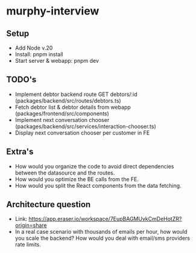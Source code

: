 # murphy-interview

## Setup

- Add Node v.20
- Install: pnpm install
- Start server & webapp: pnpm dev

## TODO's

- Implement debtor backend route GET debtors/:id (packages/backend/src/routes/debtors.ts)
- Fetch debtor list & debtor details from webapp (packages/frontend/src/components)
- Implement next conversation chooser (packages/backend/src/services/interaction-chooser.ts)
- Display next conversation chooser per customer in FE

## Extra's

- How would you organize the code to avoid direct dependencies between the datasource and the routes.
- How would you optimize the BE calls from the FE.
- How would you split the React components from the data fetching.

## Architecture question

- Link: https://app.eraser.io/workspace/7EupBAGMUvkCmDeHotZR?origin=share
- In a real case scenario with thousands of emails per hour, how would you scale the backend? How would you deal with email/sms providers rate limits.
